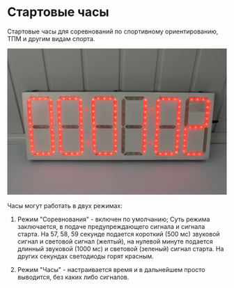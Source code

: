# Стартовые часы
Стартовые часы для соревнований по спортивному ориентированию, ТПМ и другим видам спорта.

![](/Images/IMG_3791.JPG?raw=true)

Часы могут работать в двух режимах:

1. Режим "Соревнования" - включен по умолчанию;
Суть режима заключается, в подаче предупреждающего сигнала и сигнала старта. На 57, 58, 59 секунде подается 
короткий (500 мс) звуковой сигнал и световой сигнал (желтый), на нулевой минуте подается длинный звуковой (1000 мс) и 
световой (зеленый) сигнал старта. На других секундах светодиоды горят красным.

2. Режим "Часы" - настраивается время и в дальнейшем просто выводится, без каких либо сигналов.

